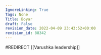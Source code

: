 ```yaml
---
IgnoreLinking: True
Tags: None
Title: Boyar
draft: False
revision_date: 2022-04-09 23:43:52+00:00
revision_id: 88342
---
```


#REDIRECT [[Varushka leadership]]